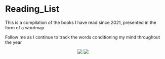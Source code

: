 # Reading_List
This is a compilation of the books I have read since 2021, presented in the form of a wordmap

Follow me as I continue to track the words conditioning my mind throughout the year

<p  align="center">
  <img  src="https://user-images.githubusercontent.com/92489108/210157594-8eb04047-bac7-4981-bb51-71b69bc3a425.png" />
  
  <img src="https://user-images.githubusercontent.com/92489108/211017877-7b70474e-273b-4962-9f7d-9e1078da1f8b.png" />
</P>

